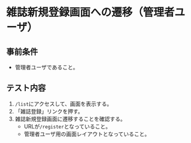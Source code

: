 # 雑誌新規登録画面への遷移（管理者ユーザ）

## 事前条件
- 管理者ユーザであること。

## テスト内容
1. `/list`にアクセスして、画面を表示する。
1. 「雑誌登録」リンクを押す。
1. 雑誌新規登録画面に遷移することを確認する。
    - URLが`/register`となっていること。
    - 管理者ユーザ用の画面レイアウトとなっていること。

